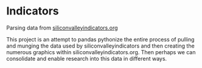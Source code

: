 <h1> Indicators </h1>

Parsing data from <a href="siliconvalleyindicators.org">siliconvalleyindicators.org</a>

This project is an attempt to pandas pythonize the entire process of pulling and munging the data used by siliconvalleyindicators and then creating the numerous graphics within siliconvalleyindicators.org.  Then perhaps we can consolidate and enable research into this data in different ways.
